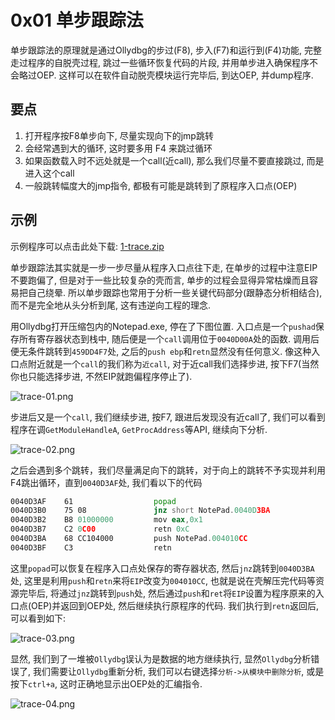 # 0x01 单步跟踪法

单步跟踪法的原理就是通过Ollydbg的步过(F8), 步入(F7)和运行到(F4)功能, 完整走过程序的自脱壳过程, 跳过一些循环恢复代码的片段, 并用单步进入确保程序不会略过OEP. 这样可以在软件自动脱壳模块运行完毕后, 到达OEP, 并dump程序. 

## 要点

1. 打开程序按F8单步向下, 尽量实现向下的jmp跳转
2. 会经常遇到大的循环, 这时要多用 F4 来跳过循环
3. 如果函数载入时不远处就是一个call(近call), 那么我们尽量不要直接跳过, 而是进入这个call
4. 一般跳转幅度大的jmp指令, 都极有可能是跳转到了原程序入口点(OEP)

## 示例

示例程序可以点击此处下载: [1-trace.zip](https://github.com/ctf-wiki/ctf-wiki/raw/master/reverse/unpack/example/1-trace.zip)

单步跟踪法其实就是一步一步尽量从程序入口点往下走, 在单步的过程中注意EIP不要跑偏了, 但是对于一些比较复杂的壳而言, 单步的过程会显得异常枯燥而且容易把自己绕晕. 所以单步跟踪也常用于分析一些关键代码部分(跟静态分析相结合), 而不是完全地从头分析到尾, 这有违逆向工程的理念. 

用Ollydbg打开压缩包内的Notepad.exe, 停在了下图位置. 入口点是一个`pushad`保存所有寄存器状态到栈中, 随后便是一个`call`调用位于`0040D00A`处的函数. 调用后便无条件跳转到`459DD4F7`处, 之后的`push ebp`和`retn`显然没有任何意义. 像这种入口点附近就是一个`call`的我们称为`近call`, 对于近call我们选择步进, 按下F7(当然你也只能选择步进, 不然EIP就跑偏程序停止了). 

![trace-01.png](https://github.com/ctf-wiki/ctf-wiki/raw/master/reverse/unpack/figure/trace-01.png)

步进后又是一个`call`, 我们继续步进, 按F7, 跟进后发现没有近call了, 我们可以看到程序在调`GetModuleHandleA`, `GetProcAddress`等API, 继续向下分析. 

![trace-02.png](https://github.com/ctf-wiki/ctf-wiki/raw/master/reverse/unpack/figure/trace-02.png)

之后会遇到多个跳转，我们尽量满足向下的跳转，对于向上的跳转不予实现并利用F4跳出循环，直到`0040D3AF`处, 我们看以下的代码

``` asm
0040D3AF    61              	popad
0040D3B0    75 08           	jnz short NotePad.0040D3BA
0040D3B2    B8 01000000    	    mov eax,0x1
0040D3B7    C2 0C00         	retn 0xC
0040D3BA    68 CC104000     	push NotePad.004010CC
0040D3BF    C3              	retn
```

这里`popad`可以恢复在程序入口点处保存的寄存器状态, 然后`jnz`跳转到`0040D3BA`处, 这里是利用`push`和`retn`来将`EIP`改变为`004010CC`, 也就是说在壳解压完代码等资源完毕后, 将通过`jnz`跳转到`push`处, 然后通过`push`和`ret`将`EIP`设置为程序原来的入口点(OEP)并返回到OEP处, 然后继续执行原程序的代码. 我们执行到`retn`返回后, 可以看到如下:

![trace-03.png](https://github.com/ctf-wiki/ctf-wiki/raw/master/reverse/unpack/figure/trace-03.png)

显然, 我们到了一堆被`Ollydbg`误认为是数据的地方继续执行, 显然`Ollydbg`分析错误了, 我们需要让`Ollydbg`重新分析, 我们可以右键选择`分析->从模块中删除分析`, 或是按下`ctrl+a`, 这时正确地显示出OEP处的汇编指令. 

![trace-04.png](https://github.com/ctf-wiki/ctf-wiki/raw/master/reverse/unpack/figure/trace-04.png)